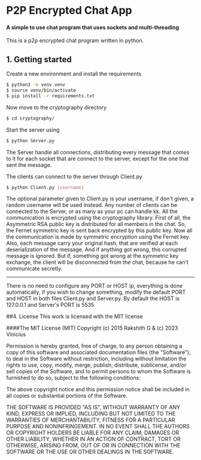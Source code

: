 # P2P Encrypted Chat App
#### A simple to use chat program that uses sockets and multi-threading

This is a p2p encrypted chat program written in python. 

## 1. Getting started

Create a new environment and install the requirements
```sh
$ python3 -m venv venv 
$ source venv/bin/activate
$ pip install -r requirements.txt
````

Now move to the cryptography directory
```sh
$ cd cryptography/
````

Start the server using 
```sh
$ python Server.py
````
The Server handle all connections, distributing every message that comes to it for each socket that are connect to the server, except for the one that sent the message.

The clients can connect to the server through Client.py
```sh
$ python Client.py [username]
````
The optional parameter given to Client.py is your username, if don\'t given, a random username will be used instead.
Any number of clients can be connected to the Server, or as many as your pc can handle kk.
All the communication is encrypted using the cryptography library.
First of all, the Asymmetric RSA public key is distributed for all members in the chat.
So, the Fernet symmetric key is sent back encrypted by this public key.
Now all the communication is made by symmetric encryption using the Fernet key. 
Also, each message carry your original hash, that are verified at each deserialization of the message. And if anything got wrong, this corrupted message is ignored. But if, something got wrong at the symmetric key exchange, the client will be disconnected from the chat, because he can\'t communicate secretly.

----
There is no need to configure any PORT or HOST ip, everything is done automatically, if you wish to change something, modify the default PORT and HOST in both files Client.py and Server.py. 
By default the HOST is 127.0.0.1 and Server\'s PORT is 5535

##4. License
This work is licensed with the MIT license

####The MIT License (MIT)
Copyright (c) 2015 Rakshith G & (c) 2023 Vinicius

Permission is hereby granted, free of charge, to any person obtaining a copy of this software and associated documentation files (the "Software"), to deal in the Software without restriction, including without limitation the rights to use, copy, modify, merge, publish, distribute, sublicense, and/or sell copies of the Software, and to permit persons to whom the Software is furnished to do so, subject to the following conditions:

The above copyright notice and this permission notice shall be included in all copies or substantial portions of the Software.

THE SOFTWARE IS PROVIDED "AS IS", WITHOUT WARRANTY OF ANY KIND, EXPRESS OR IMPLIED, INCLUDING BUT NOT LIMITED TO THE WARRANTIES OF MERCHANTABILITY, FITNESS FOR A PARTICULAR PURPOSE AND NONINFRINGEMENT. IN NO EVENT SHALL THE AUTHORS OR COPYRIGHT HOLDERS BE LIABLE FOR ANY CLAIM, DAMAGES OR OTHER LIABILITY, WHETHER IN AN ACTION OF CONTRACT, TORT OR OTHERWISE, ARISING FROM, OUT OF OR IN CONNECTION WITH THE SOFTWARE OR THE USE OR OTHER DEALINGS IN THE SOFTWARE.
